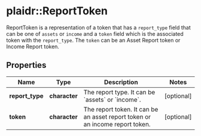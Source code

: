 # plaidr::ReportToken

ReportToken is a representation of a token that has a `report_type` field that can be one of `assets` or `income` and a `token` field which is the associated token with the `report_type`. The `token` can be an Asset Report token or Income Report token.

## Properties
Name | Type | Description | Notes
------------ | ------------- | ------------- | -------------
**report_type** | **character** | The report type. It can be &#x60;assets&#x60; or &#x60;income&#x60;. | [optional] 
**token** | **character** | The report token. It can be an asset report token or an income report token. | [optional] 


